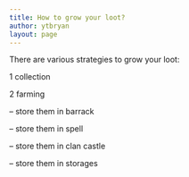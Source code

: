 ```yaml
---
title: How to grow your loot?
author: ytbryan
layout: page
---
```

There are various strategies to grow your loot:

1 collection

2 farming

&#8211; store them in barrack

&#8211; store them in spell

&#8211; store them in clan castle

&#8211; store them in storages

&nbsp;